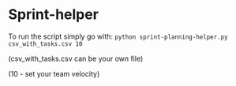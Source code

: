 # Sprint-helper

To run the script simply go with: `python sprint-planning-helper.py csv_with_tasks.csv 10`

(csv_with_tasks.csv can be your own file)

(10 - set your team velocity)
